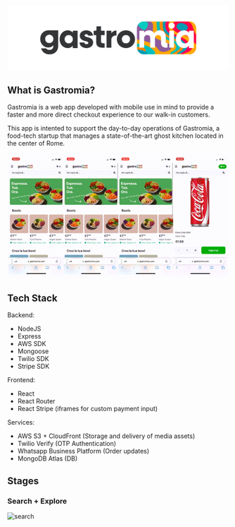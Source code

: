 ![logo](gastromia_logo.png)

## What is Gastromia?

Gastromia is a web app developed with mobile use in mind to provide a faster and more direct checkout experience to our walk-in customers. 

This app is intented to support the day-to-day operations of Gastromia, a food-tech startup that manages a state-of-the-art ghost kitchen located in the center of Rome.

![preview](preview.gif)

## Tech Stack

Backend:

- NodeJS
- Express
- AWS SDK
- Mongoose
- Twilio SDK
- Stripe SDK

Frontend:

- React
- React Router
- React Stripe (iframes for custom payment input)

Services:

- AWS S3 + CloudFront (Storage and delivery of media assets)
- Twilio Verify (OTP Authentication)
- Whatsapp Business Platform (Order updates)
- MongoDB Atlas (DB)

## Stages

### Search + Explore
![search](search.gif)

